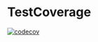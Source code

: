 # TestCoverage


[![codecov](https://codecov.io/gh/moznuy/TestCoverage/branch/master/graph/badge.svg)](https://codecov.io/gh/moznuy/TestCoverage)

